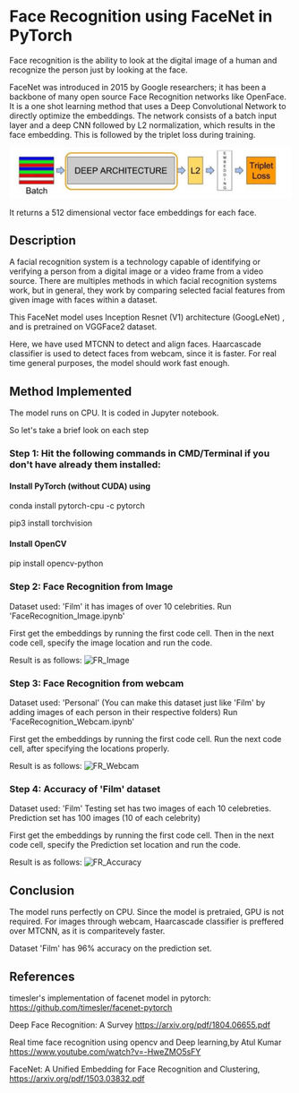 # Face Recognition using FaceNet in PyTorch

Face recognition is the ability to look at the digital image of a human and recognize the person just by looking at the face.

FaceNet was introduced in 2015 by Google researchers; it has been a backbone of many open source Face Recognition networks like OpenFace.
It is a one shot learning method that uses a Deep Convolutional Network to directly optimize the embeddings.
The network consists of a batch input layer and a deep CNN followed by L2 normalization, which results in the face embedding. 
This is followed by the triplet loss during training.

![FaceNet training](FaceNet.PNG)

It returns a 512 dimensional vector face embeddings for each face. 


## Description

A facial recognition system is a technology capable of identifying or verifying a person from a digital image or a video frame from a video source. There are multiples methods in which facial recognition systems work, but in general, they work by comparing selected facial features from given image with faces within a dataset. 

This FaceNet model uses Inception Resnet (V1) architecture (GoogLeNet) , and is pretrained on VGGFace2 dataset.

Here, we have used MTCNN to detect and align faces.
Haarcascade classifier is used to detect faces from webcam, since it is faster. For real time general purposes, the model should work fast enough.

## Method Implemented

The model runs on CPU. 
It is coded in Jupyter notebook.

So let's take a brief look on each step

### Step 1: Hit the following commands in CMD/Terminal if you don't have already them installed:

#### Install PyTorch (without CUDA) using
conda install pytorch-cpu -c pytorch 

pip3 install torchvision

#### Install OpenCV
pip install opencv-python

### Step 2: Face Recognition from Image

Dataset used: 'Film' it has images of over 10 celebrities.
Run 'FaceRecognition_Image.ipynb'

First get the embeddings by running the first code cell.
Then in the next code cell, specify the image location and run the code.

Result is as follows:
![FR_Image]()

### Step 3: Face Recognition from webcam

Dataset used: 'Personal' (You can make this dataset just like 'Film' by adding images of each person in their respective folders)
Run 'FaceRecognition_Webcam.ipynb'

First get the embeddings by running the first code cell.
Run the next code cell, after specifying the locations properly.

Result is as follows:
![FR_Webcam]()

### Step 4: Accuracy of 'Film' dataset

Dataset used: 'Film'
Testing set has two images of each 10 celebreties.
Prediction set has 100 images (10 of each celebrity)

First get the embeddings by running the first code cell.
Then in the next code cell, specify the Prediction set location and run the code.

Result is as follows:
![FR_Accuracy]()

## Conclusion

The model runs perfectly on CPU. Since the model is pretraied, GPU is not required. 
For images through webcam, Haarcascade classifier is preffered over MTCNN, as it is comparitevely faster.

Dataset 'Film' has 96% accuracy on the prediction set.

## References

timesler's implementation of facenet model in pytorch: https://github.com/timesler/facenet-pytorch

Deep Face Recognition: A Survey https://arxiv.org/pdf/1804.06655.pdf

Real time face recognition using opencv and Deep learning,by Atul Kumar https://www.youtube.com/watch?v=-HweZMO5sFY

FaceNet: A Unified Embedding for Face Recognition and Clustering, https://arxiv.org/pdf/1503.03832.pdf







